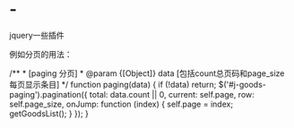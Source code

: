 # -
jquery一些插件

例如分页的用法：
<div class="pagination" id="j-goods-paging"></div> 
 /**
 * [paging 分页]
 * @param  {[Object]} data [包括count总页码和page_size每页显示条目]
 */
function paging(data) {
    if (!data) return;
    $('#j-goods-paging').pagination({
        total: data.count || 0,
        current: self.page,
        row: self.page_size,
        onJump: function (index) {
            self.page = index;
            getGoodsList();
        }
    });
}
